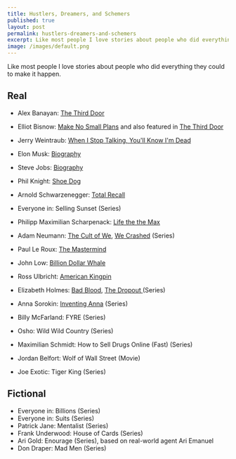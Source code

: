 ```yaml
---
title: Hustlers, Dreamers, and Schemers
published: true
layout: post
permalink: hustlers-dreamers-and-schemers
excerpt: Like most people I love stories about people who did everything they could to make it happen.
image: /images/default.png
---
```


Like most people I love stories about people who did everything they could to make it happen.

## Real

* Alex Banayan: [The Third Door](https://thirddoorbook.com/)
* Elliot Bisnow: [Make No Small Plans](https://www.amazon.com/Make-Small-Plans-Achieving-Impossible-ebook/dp/B07T3XF89H) and also featured in [The Third Door](https://thirddoorbook.com/)
* Jerry Weintraub: [When I Stop Talking, You'll Know I'm Dead](https://www.amazon.com/When-Stop-Talking-Youll-Know/dp/0446548162)
* Elon Musk: [Biography](https://www.amazon.com/Elon-Musk-SpaceX-Fantastic-Future/dp/006230125X)
* Steve Jobs: [Biography](https://www.amazon.com/Steve-Jobs-Walter-Isaacson-ebook/dp/B004W2UBYW/)
* Phil Knight: [Shoe Dog](https://www.amazon.com/Shoe-Dog-Memoir-Creator-Nike-ebook/dp/B0176M1A44)
* Arnold Schwarzenegger: [Total Recall](https://www.amazon.com/gp/product/1451662432/)
* Everyone in: Selling Sunset (Series)
* Philipp Maximilian Scharpenack: [Life the the Max](https://www.amazon.com/Life-Max-abenteuerliche-Stunden-Arbeit-ebook/dp/B081T4GDKK)


* Adam Neumann: [The Cult of We](https://www.amazon.com/Cult-We-Neumann-Startup-Delusion/dp/0593237137), [We Crashed](https://tv.apple.com/dk/episode/this-is-where-it-begins) (Series)
* Paul Le Roux: [The Mastermind](https://www.amazon.com/Mastermind-Drugs-Empire-Murder-Betrayal/dp/0399590412)
* John Low: [Billion Dollar Whale](https://www.amazon.com/Billion-Dollar-Whale-Fooled-Hollywood/dp/031643647X/)
* Ross Ulbricht: [American Kingpin](https://www.amazon.com/American-Kingpin-Criminal-Mastermind-Behind/dp/1591848148)
* Elizabeth Holmes: [Bad Blood](https://www.amazon.com/Bad-Blood-Secrets-Silicon-Startup/dp/152473165X), [The Dropout
](https://www.disneyplus.com/en-gb/series/the-dropout/5C0gjGwyRTeZ?distributionPartner=google) (Series)
* Anna Sorokin: [Inventing Anna](https://www.netflix.com/title/81008305) (Series)
* Billy McFarland: FYRE (Series)
* Osho: Wild Wild Country (Series)
* Maximilian Schmidt: How to Sell Drugs Online (Fast) (Series)
* Jordan Belfort: Wolf of Wall Street (Movie)
* Joe Exotic: Tiger King (Series)


## Fictional

* Everyone in: Billions (Series)
* Everyone in: Suits (Series)
* Patrick Jane: Mentalist (Series)
* Frank Underwood: House of Cards (Series)
* Ari Gold: Enourage (Series), based on real-world agent Ari Emanuel
* Don Draper: Mad Men (Series)

